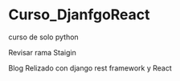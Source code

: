 # Curso_DjanfgoReact
curso de solo python

Revisar rama Staigin

Blog Relizado con django rest framework y React


